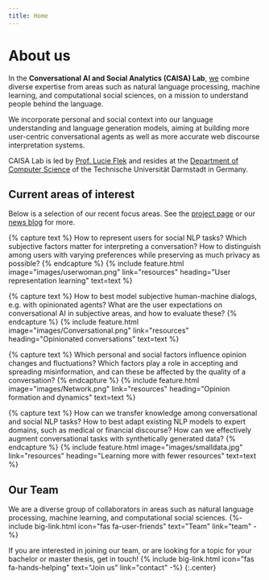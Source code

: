 ```yaml
---
title: Home
---
```


# <i class="fas fa-flask"></i>About us

In the **Conversational AI and Social Analytics (CAISA) Lab**, [we](team) combine diverse expertise from 
areas such as natural language processing, machine learning, and computational social sciences, 
on a mission to understand people behind the language.  

We incorporate personal and social context 
into our language understanding and language generation models, aiming at building 
more user-centric conversational agents as well as more accurate web discourse interpretation systems.

CAISA Lab is led by [Prof. Lucie Flek](https://lucieflek.github.io/) and resides at the 
[Department of Computer Science](https://www.informatik.tu-darmstadt.de/fb20/index.en.jsp) of the Technische Universität Darmstadt in Germany.

<!-- section break -->

## Current areas of interest


Below is a selection of our recent focus areas. See the [project page](/projects) or our [news blog](blog) for more.


{% capture text %}
How to represent users for social NLP tasks? 
Which subjective factors matter for interpreting a conversation? How to distinguish among users with varying preferences while preserving as much privacy as possible?
{% endcapture %}
{%
  include feature.html
  image="images/userwoman.png"
  link="resources"
  heading="User representation learning"
  text=text
%}

{% capture text %}
How to best model subjective human-machine dialogs, e.g. with opinionated agents? 
What are the user expectations on conversational AI in subjective areas, and how to evaluate these?
{% endcapture %}
{%
  include feature.html
  image="images/Conversational.png"
  link="resources"
  heading="Opinionated conversations"
  text=text
%}

{% capture text %}
Which personal and social factors influence opinion changes and fluctuations? Which factors play a role in 
accepting and spreading misinformation, and can these be affected by the quality of a conversation?
{% endcapture %}
{%
  include feature.html
  image="images/Network.png"
  link="resources"
  heading="Opinion formation and dynamics"
  text=text
%}

{% capture text %}
How can we transfer knowledge among conversational and social NLP tasks? How to best adapt existing NLP models to expert domains, such as medical or financial discourse?
How can we effectively augment conversational tasks with synthetically generated data?
{% endcapture %}
{%
  include feature.html
  image="images/smalldata.jpg"
  link="resources"
  heading="Learning more with fewer resources"
  text=text
%}
<!-- section break -->




## Our Team

We are a diverse group of collaborators in areas such as natural language processing, machine learning, and computational social sciences.
{%- include big-link.html icon="fas fa-user-friends" text="Team" link="team" -%}


If you are interested in joining our team, or are looking for a topic for your bachelor or master thesis, get in touch!
{% include big-link.html icon="fas fa-hands-helping" text="Join us" link="contact" -%}
{:.center}


<!-- section break -->


